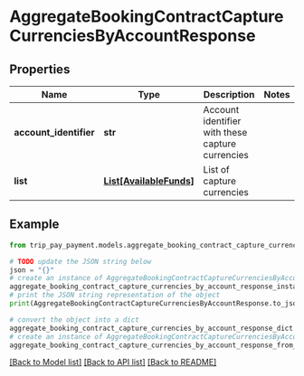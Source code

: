 # AggregateBookingContractCaptureCurrenciesByAccountResponse


## Properties

Name | Type | Description | Notes
------------ | ------------- | ------------- | -------------
**account_identifier** | **str** | Account identifier with these capture currencies | 
**list** | [**List[AvailableFunds]**](AvailableFunds.md) | List of capture currencies | 

## Example

```python
from trip_pay_payment.models.aggregate_booking_contract_capture_currencies_by_account_response import AggregateBookingContractCaptureCurrenciesByAccountResponse

# TODO update the JSON string below
json = "{}"
# create an instance of AggregateBookingContractCaptureCurrenciesByAccountResponse from a JSON string
aggregate_booking_contract_capture_currencies_by_account_response_instance = AggregateBookingContractCaptureCurrenciesByAccountResponse.from_json(json)
# print the JSON string representation of the object
print(AggregateBookingContractCaptureCurrenciesByAccountResponse.to_json())

# convert the object into a dict
aggregate_booking_contract_capture_currencies_by_account_response_dict = aggregate_booking_contract_capture_currencies_by_account_response_instance.to_dict()
# create an instance of AggregateBookingContractCaptureCurrenciesByAccountResponse from a dict
aggregate_booking_contract_capture_currencies_by_account_response_from_dict = AggregateBookingContractCaptureCurrenciesByAccountResponse.from_dict(aggregate_booking_contract_capture_currencies_by_account_response_dict)
```
[[Back to Model list]](../README.md#documentation-for-models) [[Back to API list]](../README.md#documentation-for-api-endpoints) [[Back to README]](../README.md)


